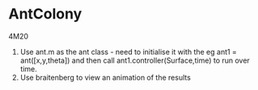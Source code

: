 # AntColony
4M20

1. Use ant.m as the ant class - need to initialise it with the eg ant1 = ant([x,y,theta]) and then call ant1.controller(Surface,time) to run over time.
2. Use braitenberg to view an animation of the results
